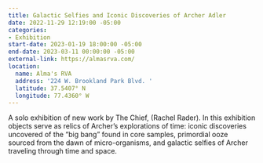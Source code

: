 ```yaml
---
title: Galactic Selfies and Iconic Discoveries of Archer Adler
date: 2022-11-29 12:19:00 -05:00
categories:
- Exhibition
start-date: 2023-01-19 18:00:00 -05:00
end-date: 2023-03-11 00:00:00 -05:00
external-link: https://almasrva.com/
location:
  name: Alma's RVA
  address: '224 W. Brookland Park Blvd. '
  latitude: 37.5407° N
  longitude: 77.4360° W
---
```


A solo exhibition of new work by The Chief, (Rachel Rader). In this exhibition objects serve as relics of Archer’s explorations of time: iconic discoveries uncovered of the “big bang” found in core samples, primordial ooze sourced from the dawn of micro-organisms, and galactic selfies of Archer traveling through time and space.